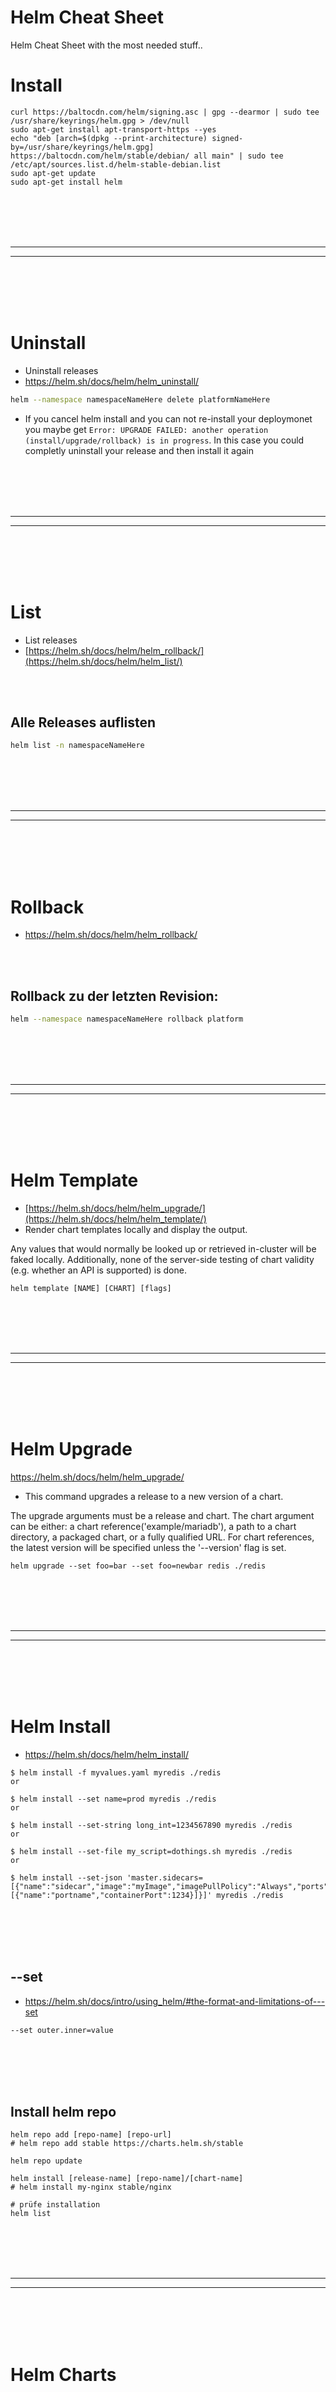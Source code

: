 # Helm Cheat Sheet
Helm Cheat Sheet with the most needed stuff..






# Install
```shell
curl https://baltocdn.com/helm/signing.asc | gpg --dearmor | sudo tee /usr/share/keyrings/helm.gpg > /dev/null
sudo apt-get install apt-transport-https --yes
echo "deb [arch=$(dpkg --print-architecture) signed-by=/usr/share/keyrings/helm.gpg] https://baltocdn.com/helm/stable/debian/ all main" | sudo tee /etc/apt/sources.list.d/helm-stable-debian.list
sudo apt-get update
sudo apt-get install helm
```















<br><br>
<br><br>
_________________________________________________
_________________________________________________
<br><br>
<br><br>


# Uninstall
- Uninstall releases
- https://helm.sh/docs/helm/helm_uninstall/
```bash
helm --namespace namespaceNameHere delete platformNameHere
```
- If you cancel helm install and you can not re-install your deploymonet you maybe get `Error: UPGRADE FAILED: another operation (install/upgrade/rollback) is in progress`. In this case you could completly uninstall your release and then install it again






























<br><br>
<br><br>
_________________________________________________
_________________________________________________
<br><br>
<br><br>


# List
- List releases
- [https://helm.sh/docs/helm/helm_rollback/](https://helm.sh/docs/helm/helm_list/)

<br><br>

## Alle Releases auflisten
```bash
helm list -n namespaceNameHere
```









<br><br>
<br><br>
_________________________________________________
_________________________________________________
<br><br>
<br><br>


# Rollback
- https://helm.sh/docs/helm/helm_rollback/

<br><br>

## Rollback zu der letzten Revision:
```bash
helm --namespace namespaceNameHere rollback platform
```







<br><br>
<br><br>
_________________________________________________
_________________________________________________
<br><br>
<br><br>


# Helm Template
- [https://helm.sh/docs/helm/helm_upgrade/](https://helm.sh/docs/helm/helm_template/)
- Render chart templates locally and display the output.

Any values that would normally be looked up or retrieved in-cluster will be faked locally. Additionally, none of the server-side testing of chart validity (e.g. whether an API is supported) is done.
```shell
helm template [NAME] [CHART] [flags]
```


































<br><br>
<br><br>
_________________________________________________
_________________________________________________
<br><br>
<br><br>


# Helm Upgrade
https://helm.sh/docs/helm/helm_upgrade/
- This command upgrades a release to a new version of a chart.

The upgrade arguments must be a release and chart. The chart argument can be either: a chart reference('example/mariadb'), a path to a chart directory, a packaged chart, or a fully qualified URL. For chart references, the latest version will be specified unless the '--version' flag is set.
```shell
helm upgrade --set foo=bar --set foo=newbar redis ./redis
```


















<br><br>
<br><br>
_________________________________________________
_________________________________________________
<br><br>
<br><br>

# Helm Install
- https://helm.sh/docs/helm/helm_install/
```shell
$ helm install -f myvalues.yaml myredis ./redis
or

$ helm install --set name=prod myredis ./redis
or

$ helm install --set-string long_int=1234567890 myredis ./redis
or

$ helm install --set-file my_script=dothings.sh myredis ./redis
or

$ helm install --set-json 'master.sidecars=[{"name":"sidecar","image":"myImage","imagePullPolicy":"Always","ports":[{"name":"portname","containerPort":1234}]}]' myredis ./redis

```






<br><br>
<br><br>


## --set
- https://helm.sh/docs/intro/using_helm/#the-format-and-limitations-of---set
```shell
--set outer.inner=value
```


<br><br>
<br><br>

## Install helm repo
```
helm repo add [repo-name] [repo-url]
# helm repo add stable https://charts.helm.sh/stable

helm repo update

helm install [release-name] [repo-name]/[chart-name]
# helm install my-nginx stable/nginx

# prüfe installation
helm list
```































<br><br>
<br><br>
_________________________________________________
_________________________________________________
<br><br>
<br><br>

# Helm Charts


<br><br>
<br><br>

## Sub Charts
1. Lege das Subchart in das charts-Verzeichnis: Wenn dein Subchart lokal ist, musst du es in den Ordner charts deines übergeordneten Helm-Charts kopieren. Beispielstruktur:
```
my-parent-chart/
├── charts/
│   └── my-subchart/
├── Chart.yaml
├── values.yaml
├── templates/
└── ...
```

2. Keine Chart.yaml-Abhängigkeit notwendig: Du musst das Subchart nicht als Abhängigkeit in der Chart.yaml deines übergeordneten Charts hinzufügen, da es lokal vorliegt und Helm es automatisch erkennt, wenn es im charts-Verzeichnis liegt.

3. Konfiguration des Subcharts in values.yaml: In der values.yaml deines übergeordneten Charts kannst du die Werte für dein Subchart konfigurieren. Helm wird das Subchart unter dem Subchart-Namen erkennen. Beispiel:
```yaml
my-subchart:
  someKey: someValue
```

4. Chart bereitstellen: Du kannst dein übergeordnetes Chart direkt installieren, und Helm wird das lokale Subchart automatisch verwenden:
```shell
helm install my-release ./my-parent-chart
```












<br><br>
<br><br>
<br><br>
<br><br>



## Hooks
- https://v2.helm.sh/docs/charts_hooks/
```
The following hooks are defined:

pre-install: Executes after templates are rendered, but before any resources are created in Kubernetes.
post-install: Executes after all resources are loaded into Kubernetes
pre-delete: Executes on a deletion request before any resources are deleted from Kubernetes.
post-delete: Executes on a deletion request after all of the release’s resources have been deleted.
pre-upgrade: Executes on an upgrade request after templates are rendered, but before any resources are loaded into Kubernetes (e.g. before a Kubernetes apply operation).
post-upgrade: Executes on an upgrade after all resources have been upgraded.
pre-rollback: Executes on a rollback request after templates are rendered, but before any resources have been rolled back.
post-rollback: Executes on a rollback request after all resources have been modified.
crd-install: Adds CRD resources before any other checks are run. This is used only on CRD definitions that are used by other manifests in the chart.
test-success: Executes when running helm test and expects the pod to return successfully (return code == 0).
test-failure: Executes when running helm test and expects the pod to fail (return code != 0).
```
```yaml
apiVersion: batch/v1
kind: Job
metadata:
  name: "{{ .Release.Name }}"
  labels:
    app.kubernetes.io/managed-by: {{ .Release.Service | quote }}
    app.kubernetes.io/instance: {{ .Release.Name | quote }}
    app.kubernetes.io/version: {{ .Chart.AppVersion }}
    helm.sh/chart: "{{ .Chart.Name }}-{{ .Chart.Version }}"
  annotations:
    # This is what defines this resource as a hook. Without this line, the
    # job is considered part of the release.
    "helm.sh/hook": post-install
    "helm.sh/hook-weight": "-5"
    "helm.sh/hook-delete-policy": hook-succeeded
spec:
  template:
    metadata:
      name: "{{ .Release.Name }}"
      labels:
        app.kubernetes.io/managed-by: {{ .Release.Service | quote }}
        app.kubernetes.io/instance: {{ .Release.Name | quote }}
        helm.sh/chart: "{{ .Chart.Name }}-{{ .Chart.Version }}"
    spec:
      restartPolicy: Never
      containers:
      - name: post-install-job
        image: "alpine:3.3"
        command: ["/bin/sleep","{{ default "10" .Values.sleepyTime }}"]
```

### Hooks weight
- Tiller sorts hooks by weight (assigning a weight of 0 by default) and by name for those hooks with the same weight in ascending order.
  - This means 0 will be executed first and 1 as next one. So you can create different files 
```
apiVersion: batch/v1
kind: Job
metadata:
  name: pre-deploy-hook-2
  annotations:
    "helm.sh/hook": pre-install,pre-upgrade
    "helm.sh/hook-weight": "1"
spec:
  template:
    spec:
      containers:
        - name: pre-deploy-container-2
          image: busybox
          command: ['sh', '-c', 'echo "Running second pre-deploy hook"; sleep 10']
      restartPolicy: Never
```









<br><br>
<br><br>
<br><br>
<br><br>


## Instances
```
abc_push: 
  hpa: 
    # enabling hpa disables 'replicas' field.
    enabled: true
    minReplicas: 1
    maxReplicas: 1

  resources:
    requests:
      memory: "250Mi"
      cpu: 100m
    limits:
      memory: "500Mi"
      cpu: 200m
```


<br><br>
<br><br>

## template Function
```
env:
  - name: 'APP_VERSION'
    value: {{ .Chart.AppVersion | squote }}
  - name: 'IMAGE_VERSION'
    value: {{ .Values.test_backend.version | squote }}
```


<br><br>
<br><br>


### toYaml

<br><br>
<br><br>

#### Use dashes
- {{ toYaml Values.jobs.update-es.resources | nindent 12 }} = error
- You can not import properties with dashes. As workaround you can use:
```yaml
{{- tpl (toYaml (index .Values "backup" "mongodb-data" "env")) . | nindent 12 }}

# Without templating
# {{ toYaml (index .Values "jobs" "update-es" "resources") | nindent 12 }}
```
- index is able to read properties with dashes
- tpl will resolve something like `{{ .Values.cluster }}-mongodb-data-bck`



















<br><br>
<br><br>
_________________________________________________
_________________________________________________
<br><br>
<br><br>

# Helm Charts Third Party



## MongoDB
<details><summary>Click to expand..</summary>
- You can see all available options inside of the values.yaml or by running `helm show values bitnami/mongodb`:
  - https://github.com/bitnami/charts/blob/main/bitnami/mongodb/values.yaml
    
  - For more details about the install process please check https://github.com/CyberT33N/helm-cheat-sheet/blob/main/README.md#helm-install 

- custom-values.yaml
```yaml
architecture: standalone

auth:
  rootUser: root
  rootPassword: test

persistence:
  size: 10Gi
  storageClass: standard

service:
  type: NodePort
  nodePorts:
    mongodb: 30644

## MongoDB(&reg;) pods' liveness probe. Evaluated as a template.
## ref: https://kubernetes.io/docs/concepts/workloads/pods/pod-lifecycle/#container-probes
## @param livenessProbe.enabled Enable livenessProbe
## @param livenessProbe.initialDelaySeconds Initial delay seconds for livenessProbe
## @param livenessProbe.periodSeconds Period seconds for livenessProbe
## @param livenessProbe.timeoutSeconds Timeout seconds for livenessProbe
## @param livenessProbe.failureThreshold Failure threshold for livenessProbe
## @param livenessProbe.successThreshold Success threshold for livenessProbe
##
# livenessProbe:
#   enabled: false
#   initialDelaySeconds: 30
#   periodSeconds: 1000
#   timeoutSeconds: 10
#   failureThreshold: 6
#   successThreshold: 1
## MongoDB(&reg;) pods' readiness probe. Evaluated as a template.
## ref: https://kubernetes.io/docs/concepts/workloads/pods/pod-lifecycle/#container-probes
## @param readinessProbe.enabled Enable readinessProbe
## @param readinessProbe.initialDelaySeconds Initial delay seconds for readinessProbe
## @param readinessProbe.periodSeconds Period seconds for readinessProbe
## @param readinessProbe.timeoutSeconds Timeout seconds for readinessProbe
## @param readinessProbe.failureThreshold Failure threshold for readinessProbe
## @param readinessProbe.successThreshold Success threshold for readinessProbe
##
# readinessProbe:
#   enabled: false
#   initialDelaySeconds: 5
#   periodSeconds: 1000
#   timeoutSeconds: 5
#   failureThreshold: 6
#   su
# service:
#   type: "NodePort"
#   nodePort: 30018ccessThreshold: 1
## Slow starting containers can be protected through startup probes
## Startup probes are available in Kubernetes version 1.16 and above
## ref: https://kubernetes.io/docs/tasks/configure-pod-container/configure-liveness-readiness-startup-probes/#define-startup-probes
## @param startupProbe.enabled Enable startupProbe
## @param startupProbe.initialDelaySeconds Initial delay seconds for startupProbe
## @param startupProbe.periodSeconds Period seconds for startupProbe
## @param startupProbe.timeoutSeconds Timeout seconds for startupProbe
## @param startupProbe.failureThreshold Failure threshold for startupProbe
## @param startupProbe.successThreshold Success threshold for startupProbe
##
# startupProbe:
#   enabled: false
#   initialDelaySeconds: 5
#   periodSeconds: 20
#   timeoutSeconds: 10
#   successThreshold: 1
#   failureThreshold: 30

# Minimum 900 cpu needed that timeout will not trigger
# 1250 cpu at limit is maybe too low because sometimes mongodb service will crash
# resources:
#   limits:
#     memory: "2048Mi"
#     cpu: "1500m"
#   requests:
#     memory: "1024Mi"
#     cpu: "900m"

# arbiter:
#   resources:
#     limits:
#       memory: "2048Mi"
#       cpu: "300m"
#     requests:
#       memory: "1024Mi"
#       cpu: "100m"
```

<br><br>
<br><br>

### Add repo
```shell
# Add bitnami repo
helm repo add bitnami https://charts.bitnami.com/bitnami

# Update helm repo
helm repo update

# Auflisten der verfügbaren Helm Chart Versionen
helm search repo bitnami/mongodb --versions
```

<br><br>
<br><br>

### Install Helm Chart
```shell
# This will download the mongodb helm chart to the folder ./mongodb/Chart
cd ~/Projects/minikube
mkdir -p ./mongodb/Chart

# 15.6.12 = MongoDB 7
helm pull bitnami/mongodb --version 15.6.12 --untar --untardir ./tmp
cp -r ./tmp/mongodb/* ./mongodb/Chart
rm -rf ./tmp

# Create custom-values.yaml
touch ./mongodb/custom-values.yaml

# Change context
kubectl config use-context minikube

# Install
helm install mongodb-dev ./mongodb/Chart --namespace dev -f ./mongodb/custom-values.yaml
```

<br><br>
<br><br>

### Upgrade Helm Chart
```shell
kubectl config use-context minikube
helm upgrade mongodb-dev ./mongodb/Chart --namespace dev -f ./mongodb/custom-values.yaml --atomic
```

### Delete Deployment
```shell
kubectl config use-context minikube
helm --namespace dev delete mongodb-dev
```
</details>












































<br><br>
<br><br>



## Gitlab
<details><summary>Click to expand..</summary>

  - The Gitlab helm Chart will use if configured with the minikube example from official docs their own self-signed certificates and we do not have to have to worry about and this is what we will do. If needed you can create own certs and include them but it is not recommended because it will be a lot of work. You basicly only have to include the genereated secret to the gitlab-runner with:
```yaml
gitlab-runner:
  install: true
  certsSecretName: gitlab-dev-wildcard-tls-chain
```

<br><br>
<br><br>

### Guides
- https://docs.gitlab.com/charts/development/minikube/

<br><br>

### Links
- https://gitlab.local.com/users/sign_in

<br><br>

#### UI
- https://gitlab.local.com
- root:69aZc996


<br><br>
<br><br>

### Hosts
- Add this to your `/etc/hosts` file. In your custom-values.yaml you can also add instead global.hosts.domain=192.168.49.2.nip.io
```shell
sudo gedit /etc/hosts

# ==== MINIKUBE ====
192.168.49.2 gitlab.local.com
192.168.49.2 minio.local.com
```





<br><br>
<br><br>

### setup.sh
```shell
#!/bin/bash
cd "$(dirname "$0")"; printf "\nCurrent working directory:"; pwd

kubectl config use-context minikube

# ==== INSTALL ====
helm install gitlab-dev ./Chart --namespace dev -f ./custom-values.yaml

# Wait until gitlab UI is ready..
until kubectl get pods --namespace dev | grep gitlab-dev-webservice-default | grep Running | grep 2/2
do
    echo "Wait for healthy gitlab-dev-webservice-default Pods..."
    sleep 10
done
echo "Gitlab UI is ready.."
sleep 10

# ==== CHANGE GITLAB ROOT PASSWORD ====
NAMESPACE="dev"
POD_NAME=$(kubectl get pods -n dev | grep gitlab-dev-toolbox | awk '{print $1}')

# Prüfen, ob der Pod-Name gefunden wurde
if [ -z "$POD_NAME" ]; then
  echo "Kein Pod mit dem Namen 'gitlab-dev-toolbox' gefunden."
  exit 1
fi

# Befehl im Pod ausführen
kubectl exec -it $POD_NAME -n $NAMESPACE -- bash -c "gitlab-rails runner \"user = User.find_by(username: 'root'); user.password = '69aZc996'; user.password_confirmation = '69aZc996'; user.save!\""
```




<br><br>
<br><br>

### custom.values.yaml
```shell
# values-minikube.yaml
# This example intended as baseline to use Minikube for the deployment of GitLab
# - Services that are not compatible with how Minikube runs are disabled
# - Configured to use 192.168.49.2, and nip.io for the domain

# initialRootPassword:
#   secret: gitlab-root-password-custom
#   key: password

# Minimal settings
global:
  minio:
    enabled: true

  ingress:
    configureCertmanager: false
    class: "nginx"
    tls:
      external: true

  hosts:
    domain: local.com
    externalIP: 192.168.49.2
    
  shell:
    # Configure the clone link in the UI to include the high-numbered NodePort
    # value from below (`gitlab.gitlab-shell.service.nodePort`)
    port: 32022

# Don't use certmanager, we'll self-sign
certmanager:
  install: false

# Use the `ingress` addon, not our Ingress (can't map 22/80/443)
nginx-ingress:
  enabled: false

# Map gitlab-shell to a high-numbered NodePort cloning over SSH since
# Minikube takes port 22.
gitlab:
  gitlab-shell:
    service:
      type: NodePort
      nodePort: 32022

# Provide gitlab-runner with secret object containing self-signed certificate chain
gitlab-runner:
  install: true
  certsSecretName: gitlab-dev-wildcard-tls-chain

  runners:
    cache:
    ## S3 the name of the secret.
      secretName: minio-dev
    ## Use this line for access using gcs-access-id and gcs-private-key
    # secretName: gcsaccess
    ## Use this line for access using google-application-credentials file
    # secretName: google-application-credentials
    ## Use this line for access using Azure with azure-account-name and azure-account-key
    # secretName: azureaccess

    config: |
      [[runners]]
        image = "ubuntu:22.04"

        {{- if .Values.global.minio.enabled }}
        [runners.cache]
          Type = "s3"
          Path = "gitlab-runner"
          Shared = true
          [runners.cache.s3]
            AccessKey = "test69696969"
            SecretKey = "test69696969"
            ServerAddress = "192.168.49.2.nip.io:30000"
            BucketName = "runner-cache"
            BucketLocation = "us-east-1"
            Insecure = true
        {{ end }}
```












<br><br>
<br><br>


### Minio
- I did not find a way to get the included minio release running because of the tls self signed cert problem
    - https://gitlab.com/gitlab-org/charts/gitlab-runner/-/issues/75#note_211405230

- But we can deploy our own minio instance and then use it inside of our gitlab-runner. Please check the MinIO Install section (https://github.com/CyberT33N/minio-cheat-sheet/blob/main/README.md) above or run `./minio/setup.sh`
  - The setup will also create the needed bucket `runner-cache` for the gitlab-runner
  - It will also create the needed secret `minio-dev` inside of our `dev` namespace
  ```yaml
  gitlab-runner:
    runners:
      cache:
      ## S3 the name of the secret.
        secretName: minio-dev
  ```

- In order to use our own minio instance with the gitlab runner we have to make sure to set the correct config:
```yaml
# Provide gitlab-runner with secret object containing self-signed certificate chain
gitlab-runner:
  install: true
  certsSecretName: gitlab-dev-wildcard-tls-chain

  runners:
    cache:
    ## S3 the name of the secret.
      secretName: minio-dev
    ## Use this line for access using gcs-access-id and gcs-private-key
    # secretName: gcsaccess
    ## Use this line for access using google-application-credentials file
    # secretName: google-application-credentials
    ## Use this line for access using Azure with azure-account-name and azure-account-key
    # secretName: azureaccess

    config: |
      [[runners]]
        image = "ubuntu:22.04"

        {{- if .Values.global.minio.enabled }}
        [runners.cache]
          Type = "s3"
          Path = "gitlab-runner"
          Shared = true
          [runners.cache.s3]
            AccessKey = "test69696969"
            SecretKey = "test69696969"
            ServerAddress = "192.168.49.2.nip.io:30000"
            BucketName = "runner-cache"
            BucketLocation = "us-east-1"
            Insecure = true
        {{ end }}
```
- **AccessKey & SecretKey must be set or you get error that the url is not found. The values must be valid**
- In our case the minio instance is not https so set `Insecure = true`
- As mentioned before the bucket must already exists `mc mb minio/runner-cache`
- **runners.cache.secretName must be set**. As mentioned above the secret will be created from our side. However this is what it will look inside:
```
MINIO_ROOT_PASSWORD: test69696969                                                                                               │
MINIO_ROOT_USER: test69696969      
```
- **certsSecretName: gitlab-dev-wildcard-tls-chain** must be set or you will get tls error that gitlab-runner can not connect to gitlab.local.com



<br><br>
<br><br>

### Certs
- This section is not needed for the gitlab helm chart for minikube because of automated creation for self-signed certs. However, it is maybe usefully for somebody

<br><br>

#### Create self signed cert
```shell
openssl req -x509 -nodes -days 3650 -newkey rsa:2048 -keyout gitlab.local.com.key -out gitlab.local.com.crt -subj "/C=DE/ST=Some-State/L=City/O=Organization/OU=Department/CN=local.com"
```

<br><br>

### Download cert and create secret

```shell
# Create cert
openssl s_client -showcerts -connect gitlab.local.com:443 -servername gitlab.local.com < /dev/null 2>/dev/null | openssl x509 -outform PEM > ./gitlab/gitlab.local.com.crt

if kubectl get secret -n dev gitlab-cert-self >/dev/null 2>&1; then
    kubectl delete secret -n dev gitlab-cert-self
fi

kubectl create secret generic gitlab-cert-self \
--namespace dev \
--from-file=./gitlab/gitlab.local.com.crt
```



<br><br>
<br><br>

### Git
- We use NodePort for gitlab-shell in order to be able to push into our repos. Git is available over port 32022. Check this guide for how to to create and to add SSH Key (https://github.com/CyberT33N/git-cheat-sheet/blob/main/README.md#ssh)
  - Then after this you run `ssh-add ~/.ssh/github/id_ecdsa` and then after this:
```shell
git remote add gitlabInternal ssh://git@gitlab.local.com:32022/websites/test.git
```



<br><br>
<br><br>


### Add repo
```shell
# Add gitlab repo
helm repo add gitlab https://charts.gitlab.io/

# Update helm repo
helm repo update

# Auflisten der verfügbaren Helm Chart Versionen
helm search repo gitlab --versions
```

<br><br>
<br><br>

### Install Helm Chart
```shell
# This will download the gitlab helm chart to the folder ./gitlab/Chart
cd ~/Projects/minikube
mkdir -p ./gitlab/Chart

helm pull gitlab/gitlab --version 8.1.2  --untar --untardir ./tmp
cp -r ./tmp/gitlab/* ./gitlab/Chart
rm -rf ./tmp

# Create custom-values.yaml
touch ./gitlab/custom-values.yaml

```
     - If you get error `download failed after attempts=6: net/http: TLS handshake timeout` in your gitlab-runner deployment try:
     ```shell
     unset all_proxy
     ```

<br><br>

### Upgrade Helm Chart
```shell
kubectl config use-context minikube
helm upgrade gitlab-dev ./gitlab/Chart --namespace dev -f ./gitlab/custom-values.yaml --atomic
```

<br><br>

### Delete release
```shell
kubectl config use-context minikube
helm --namespace dev delete gitlab-dev
```

<br><br>

### Retrieve IP addresses
```shell
kubectl get ingress -lrelease=gitlab-dev -n dev
```

<br><br>

### Change password

<br><br>

#### Method #1 - UI
- You can access the GitLab instance by visiting the domain specified, https://gitlab.192.168.99.100.nip.io is used in these examples. If you manually created the secret for initial root password, you can use that to sign in as root user. If not, GitLab automatically created a random password for the root user. This can be extracted by the following command (replace <name> by name of the release - which is gitlab if you used the command above). 
```shell
kubectl get -n dev secret gitlab-dev-gitlab-initial-root-password -ojsonpath='{.data.password}' | base64 --decode ; echo
```
- You can change the password by sign in > right click on your avater > edit > password

<br><br>

#### Method #2 - gitlab-rails
- Use gitlab-rails. The pod gitlab-dev-toolbox is able to dit
```shell
kubectl create secret generic gitlab-cert-self \
--namespace dev \
--from-file=./gitlab/gitlab.local.com.crt

NAMESPACE="dev"
POD_NAME=$(kubectl get pods -n dev | grep gitlab-dev-toolbox | awk '{print $1}')

# Prüfen, ob der Pod-Name gefunden wurde
if [ -z "$POD_NAME" ]; then
  echo "Kein Pod mit dem Namen 'gitlab-dev-toolbox' gefunden."
  exit 1
fi

# Befehl im Pod ausführen
kubectl exec -it $POD_NAME -n $NAMESPACE -- bash -c "gitlab-rails runner \"user = User.find_by(username: 'root'); user.password = 'passwordHere'; user.password_confirmation = 'passwordHere'; user.save!\""
```

<br><br>

#### Method 3 - Helm chart (Not tested)
You create a secret and set it to your custom-values.yaml like we did in this guide
```shell
kubectl create secret -n dev generic gitlab-root-password-custom --from-literal='password=test'

```
```yaml
# initialRootPassword:
#   secret: gitlab-root-password-custom
#   key: password

```

<br><br>

### Check ingress object
```shell
kubectl describe ingress gitlab-dev-webservice-default -n dev
```

<br><br>



</details>

